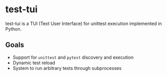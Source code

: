# test-tui

test-tui is a TUI (Text User Interface) for unittest execution implemented in Python.

## Goals

* Support for `unittest` and `pytest` discovery and execution
* Dynamic test reload
* System to run arbitrary tests through subprocesses
